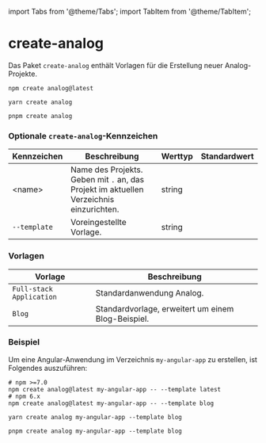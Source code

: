 import Tabs from '@theme/Tabs';
import TabItem from '@theme/TabItem';

# create-analog

Das Paket `create-analog` enthält Vorlagen für die Erstellung neuer Analog-Projekte.

<Tabs groupId="package-manager">
  <TabItem value="npm">

```shell
npm create analog@latest
```

  </TabItem>

  <TabItem label="Yarn" value="yarn">

```shell
yarn create analog
```

  </TabItem>

  <TabItem value="pnpm">

```shell
pnpm create analog
```

  </TabItem>
</Tabs>

### Optionale `create-analog`-Kennzeichen

| Kennzeichen  | Beschreibung                                                                            | Werttyp | Standardwert |
| ------------ | --------------------------------------------------------------------------------------- | ------- | ------------ |
| &lt;name&gt; | Name des Projekts. Geben mit `.` an, das Projekt im aktuellen Verzeichnis einzurichten. | string  |              |
| `--template` | Voreingestellte Vorlage.                                                                | string  |              |

### Vorlagen

| Vorlage                  | Beschreibung                                       |
| ------------------------ | -------------------------------------------------- |
| `Full-stack Application` | Standardanwendung Analog.                          |
| `Blog`                   | Standardvorlage, erweitert um einem Blog-Beispiel. |

### Beispiel

Um eine Angular-Anwendung im Verzeichnis `my-angular-app` zu erstellen, ist Folgendes auszuführen:

<Tabs groupId="package-manager">
  <TabItem value="npm">

```shell
# npm >=7.0
npm create analog@latest my-angular-app -- --template latest
# npm 6.x
npm create analog@latest my-angular-app -- --template blog
```

  </TabItem>

  <TabItem label="Yarn" value="yarn">

```shell
yarn create analog my-angular-app --template blog
```

  </TabItem>

  <TabItem value="pnpm">

```shell
pnpm create analog my-angular-app --template blog
```

  </TabItem>
</Tabs>
